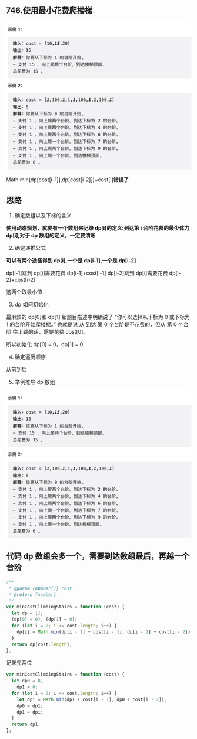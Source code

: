 ## 746.使用最小花费爬楼梯

![这是图片](./1.png)

Math.min(dp[cost[i-1]],dp[cost[i-2]])+cost[i]**错误了**

## 思路

1. 确定数组以及下标的含义

**使用动态规划，就要有一个数组来记录
dp[i]的定义:到达第 i 台阶花费的最少体力 dp[i],对于 dp 数组的定义，一定要清晰**

2. 确定递推公式

**可以有两个途径得到 dp[i],一个是 dp[i-1],一个是 dp[i-2]**

dp[i-1]跳到 dp[i]需要花费 dp[i-1]+cost[i-1]
dp[i-2]跳到 dp[i]需要花费 dp[i-2]+cost[i-2]

这两个取最小值

3. dp 如何初始化

最麻烦的 dp[0]和 dp[1]
新题目描述中明确说了 “你可以选择从下标为 0 或下标为 1 的台阶开始爬楼梯。” 也就是说 从 到达 第 0 个台阶是不花费的，但从 第 0 个台阶 往上跳的话，需要花费 cost[0]。

所以初始化 dp[0] = 0，dp[1] = 0

4. 确定遍历顺序

从前到后

5. 举例推导 dp 数组

![这是图片](./1.png)

## 代码 dp 数组会多一个，需要到达数组最后，再越一个台阶

```js
/**
 * @param {number[]} cost
 * @return {number}
 */
var minCostClimbingStairs = function (cost) {
  let dp = [];
  (dp[0] = 0), (dp[1] = 0);
  for (let i = 2; i <= cost.length; i++) {
    dp[i] = Math.min(dp[i - 1] + cost[i - 1], dp[i - 2] + cost[i - 2]);
  }
  return dp[cost.length];
};
```

记录先两位

```js
var minCostClimbingStairs = function (cost) {
  let dp0 = 0,
    dp1 = 0;
  for (let i = 2; i <= cost.length; i++) {
    let dpi = Math.min(dp1 + cost[i - 1], dp0 + cost[i - 2]);
    dp0 = dp1;
    dp1 = dpi;
  }
  return dp1;
};
```
